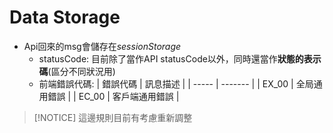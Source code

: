 # Data Storage

- Api回來的msg會儲存在*sessionStorage*
  - statusCode: 目前除了當作API statusCode以外，同時還當作**狀態的表示碼**(區分不同狀況用)
  - 前端錯誤代碼:
    | 錯誤代碼 | 訊息描述 |
    | ----- | ------- |
    | EX_00 | 全局通用錯誤 |
    | EC_00 | 客戶端通用錯誤 |

> [!NOTICE]
> 這邊規則目前有考慮重新調整
